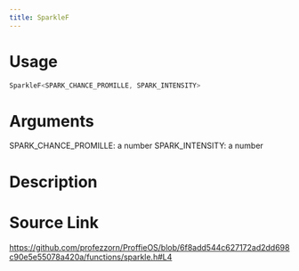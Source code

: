 ```yaml
---
title: SparkleF
---
```


# Usage
```cpp
SparkleF<SPARK_CHANCE_PROMILLE, SPARK_INTENSITY>
```

# Arguments
SPARK_CHANCE_PROMILLE: a number
SPARK_INTENSITY: a number

# Description

# Source Link
https://github.com/profezzorn/ProffieOS/blob/6f8add544c627172ad2dd698c90e5e55078a420a/functions/sparkle.h#L4
